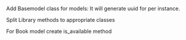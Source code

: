 Add Basemodel class for models: 
    It will generate uuid for per instance.

Split Library methods to appropriate classes

For Book model create is_available method
